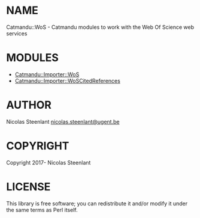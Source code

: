 # NAME

Catmandu::WoS - Catmandu modules to work with the Web Of Science web services

# MODULES

- [Catmandu::Importer::WoS](https://metacpan.org/pod/Catmandu::Importer::WoS)
- [Catmandu::Importer::WoSCitedReferences](https://metacpan.org/pod/Catmandu::Importer::WoSCitedReferences)

# AUTHOR

Nicolas Steenlant <nicolas.steenlant@ugent.be>

# COPYRIGHT

Copyright 2017- Nicolas Steenlant

# LICENSE

This library is free software; you can redistribute it and/or modify
it under the same terms as Perl itself.

